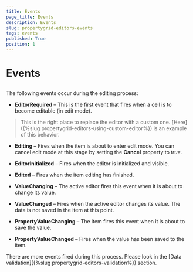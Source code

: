 ```yaml
---
title: Events
page_title: Events
description: Events
slug: propertygrid-editors-events
tags: events
published: True
position: 1
---
```


# Events



## 

The following events occur during the editing process:

* __EditorRequired__ – This is the first event that fires when a cell is to become editable (in edit mode).

>This is the right place to replace the editor with a custom one. 
			  	[Here]({%slug propertygrid-editors-using-custom-editor%})
			  	is an example of this behavior.
			  

* __Editing__ – Fires when the item is about to enter edit mode. You can cancel edit mode at
		  	this stage by setting the __Cancel__ property to *true*.

* __EditorInitialized__ – Fires when the editor is initialized and visible.

* __Edited__ – Fires when the item editing has finished.

* __ValueChanging__ – The active editor fires this event when it is about to change its value.

* __ValueChanged__ – Fires when the active editor changes its value.
        The data is not saved in the item at this point.

* __PropertyValueChanging__ – The item fires this event when it is about to save the value. 

* __PropertyValueChanged__ – Fires when the value has been saved to the item.

There are more events fired during this process. Please look in the
		    [Data validation]({%slug propertygrid-editors-validation%})
		    section.
		
